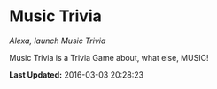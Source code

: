 # Music Trivia
*Alexa, launch Music Trivia*

Music Trivia is a Trivia Game about, what else, MUSIC!

**Last Updated:** 2016-03-03 20:28:23